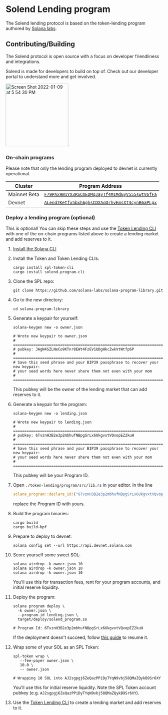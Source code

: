 # Solend Lending program

The Solend lending protocol is based on the token-lending program authored by [Solana labs](https://github.com/solana-labs/solana-program-library).

## Contributing/Building

The Solend protocol is open source with a focus on developer friendliness and integrations.

Solend is made for developers to build on top of. Check out our developer portal to understand more and get involved.

[
<img width="200" alt="Screen Shot 2022-01-09 at 5 54 30 PM" src="https://user-images.githubusercontent.com/89805726/148710356-a6cdb798-934a-459d-b795-d4a1099168db.png">](https://dev.solend.fi/).


### On-chain programs

Please note that only the lending program deployed to devnet is currently operational.

| Cluster | Program Address |
| --- | --- |
| Mainnet Beta | [`F79PAx9W1YX3RSCmEDMqJayTf4M1MdGyV555swtV6fFa`](https://explorer.solana.com/address/F79PAx9W1YX3RSCmEDMqJayTf4M1MdGyV555swtV6fFa) |
| Devnet | [`ALend7Ketfx5bxh6ghsCDXAoDrhvEmsXT3cynB6aPLgx`](https://explorer.solana.com/address/ALend7Ketfx5bxh6ghsCDXAoDrhvEmsXT3cynB6aPLgx?cluster=devnet) |

### Deploy a lending program (optional)

This is optional! You can skip these steps and use the [Token Lending CLI](./cli/README.md) with one of the on-chain programs listed above to create a lending market and add reserves to it.

1. [Install the Solana CLI](https://docs.solana.com/cli/install-solana-cli-tools)

1. Install the Token and Token Lending CLIs:
   ```shell
   cargo install spl-token-cli
   cargo install solend-program-cli
   ```
   
1. Clone the SPL repo:
   ```shell
   git clone https://github.com/solana-labs/solana-program-library.git
   ```

1. Go to the new directory:
   ```shell
   cd solana-program-library
   ```

1. Generate a keypair for yourself:
   ```shell
   solana-keygen new -o owner.json

   # Wrote new keypair to owner.json
   # ================================================================================
   # pubkey: JAgN4SZLNeCo9KTnr8EWt4FzEV1UDgHkcZwkVtWtfp6P
   # ================================================================================
   # Save this seed phrase and your BIP39 passphrase to recover your new keypair:
   # your seed words here never share them not even with your mom
   # ================================================================================
   ```
   This pubkey will be the owner of the lending market that can add reserves to it.

1. Generate a keypair for the program:
   ```shell
   solana-keygen new -o lending.json

   # Wrote new keypair to lending.json
   # ============================================================================
   # pubkey: 6TvznH3B2e3p2mbhufNBpgSrLx6UkgvxtVQvopEZ2kuH
   # ============================================================================
   # Save this seed phrase and your BIP39 passphrase to recover your new keypair:
   # your seed words here never share them not even with your mom
   # ============================================================================
   ```
   This pubkey will be your Program ID.

1. Open `./token-lending/program/src/lib.rs` in your editor. In the line
   ```rust
   solana_program::declare_id!("6TvznH3B2e3p2mbhufNBpgSrLx6UkgvxtVQvopEZ2kuH");
   ```
   replace the Program ID with yours.

1. Build the program binaries:
   ```shell
   cargo build
   cargo build-bpf
   ```

1. Prepare to deploy to devnet:
   ```shell
   solana config set --url https://api.devnet.solana.com
   ```

1. Score yourself some sweet SOL:
   ```shell
   solana airdrop -k owner.json 10
   solana airdrop -k owner.json 10
   solana airdrop -k owner.json 10
   ```
   You'll use this for transaction fees, rent for your program accounts, and initial reserve liquidity.

1. Deploy the program:
   ```shell
   solana program deploy \
     -k owner.json \
     --program-id lending.json \
     target/deploy/solend_program.so

   # Program Id: 6TvznH3B2e3p2mbhufNBpgSrLx6UkgvxtVQvopEZ2kuH
   ```
   If the deployment doesn't succeed, follow [this guide](https://docs.solana.com/cli/deploy-a-program#resuming-a-failed-deploy) to resume it.

1. Wrap some of your SOL as an SPL Token:
   ```shell
   spl-token wrap \
      --fee-payer owner.json \
      10.0 \
      -- owner.json

   # Wrapping 10 SOL into AJ2sgpgj6ZeQazPPiDyTYqN9vbj58QMaZQykB9Sr6XY
   ```
   You'll use this for initial reserve liquidity. Note the SPL Token account pubkey (e.g. `AJ2sgpgj6ZeQazPPiDyTYqN9vbj58QMaZQykB9Sr6XY`).

1. Use the [Token Lending CLI](./cli/README.md) to create a lending market and add reserves to it.
